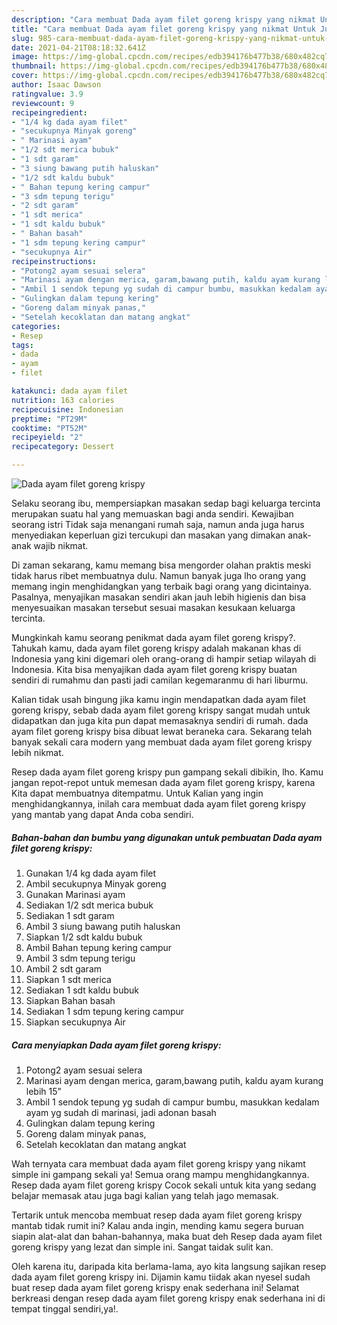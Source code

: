 ```yaml
---
description: "Cara membuat Dada ayam filet goreng krispy yang nikmat Untuk Jualan"
title: "Cara membuat Dada ayam filet goreng krispy yang nikmat Untuk Jualan"
slug: 985-cara-membuat-dada-ayam-filet-goreng-krispy-yang-nikmat-untuk-jualan
date: 2021-04-21T08:18:32.641Z
image: https://img-global.cpcdn.com/recipes/edb394176b477b38/680x482cq70/dada-ayam-filet-goreng-krispy-foto-resep-utama.jpg
thumbnail: https://img-global.cpcdn.com/recipes/edb394176b477b38/680x482cq70/dada-ayam-filet-goreng-krispy-foto-resep-utama.jpg
cover: https://img-global.cpcdn.com/recipes/edb394176b477b38/680x482cq70/dada-ayam-filet-goreng-krispy-foto-resep-utama.jpg
author: Isaac Dawson
ratingvalue: 3.9
reviewcount: 9
recipeingredient:
- "1/4 kg dada ayam filet"
- "secukupnya Minyak goreng"
- " Marinasi ayam"
- "1/2 sdt merica bubuk"
- "1 sdt garam"
- "3 siung bawang putih haluskan"
- "1/2 sdt kaldu bubuk"
- " Bahan tepung kering campur"
- "3 sdm tepung terigu"
- "2 sdt garam"
- "1 sdt merica"
- "1 sdt kaldu bubuk"
- " Bahan basah"
- "1 sdm tepung kering campur"
- "secukupnya Air"
recipeinstructions:
- "Potong2 ayam sesuai selera"
- "Marinasi ayam dengan merica, garam,bawang putih, kaldu ayam kurang lebih 15”"
- "Ambil 1 sendok tepung yg sudah di campur bumbu, masukkan kedalam ayam yg sudah di marinasi, jadi adonan basah"
- "Gulingkan dalam tepung kering"
- "Goreng dalam minyak panas,"
- "Setelah kecoklatan dan matang angkat"
categories:
- Resep
tags:
- dada
- ayam
- filet

katakunci: dada ayam filet 
nutrition: 163 calories
recipecuisine: Indonesian
preptime: "PT29M"
cooktime: "PT52M"
recipeyield: "2"
recipecategory: Dessert

---
```



![Dada ayam filet goreng krispy](https://img-global.cpcdn.com/recipes/edb394176b477b38/680x482cq70/dada-ayam-filet-goreng-krispy-foto-resep-utama.jpg)

Selaku seorang ibu, mempersiapkan masakan sedap bagi keluarga tercinta merupakan suatu hal yang memuaskan bagi anda sendiri. Kewajiban seorang istri Tidak saja menangani rumah saja, namun anda juga harus menyediakan keperluan gizi tercukupi dan masakan yang dimakan anak-anak wajib nikmat.

Di zaman  sekarang, kamu memang bisa mengorder olahan praktis meski tidak harus ribet membuatnya dulu. Namun banyak juga lho orang yang memang ingin menghidangkan yang terbaik bagi orang yang dicintainya. Pasalnya, menyajikan masakan sendiri akan jauh lebih higienis dan bisa menyesuaikan masakan tersebut sesuai masakan kesukaan keluarga tercinta. 



Mungkinkah kamu seorang penikmat dada ayam filet goreng krispy?. Tahukah kamu, dada ayam filet goreng krispy adalah makanan khas di Indonesia yang kini digemari oleh orang-orang di hampir setiap wilayah di Indonesia. Kita bisa menyajikan dada ayam filet goreng krispy buatan sendiri di rumahmu dan pasti jadi camilan kegemaranmu di hari liburmu.

Kalian tidak usah bingung jika kamu ingin mendapatkan dada ayam filet goreng krispy, sebab dada ayam filet goreng krispy sangat mudah untuk didapatkan dan juga kita pun dapat memasaknya sendiri di rumah. dada ayam filet goreng krispy bisa dibuat lewat beraneka cara. Sekarang telah banyak sekali cara modern yang membuat dada ayam filet goreng krispy lebih nikmat.

Resep dada ayam filet goreng krispy pun gampang sekali dibikin, lho. Kamu jangan repot-repot untuk memesan dada ayam filet goreng krispy, karena Kita dapat membuatnya ditempatmu. Untuk Kalian yang ingin menghidangkannya, inilah cara membuat dada ayam filet goreng krispy yang mantab yang dapat Anda coba sendiri.

<!--inarticleads1-->

##### Bahan-bahan dan bumbu yang digunakan untuk pembuatan Dada ayam filet goreng krispy:

1. Gunakan 1/4 kg dada ayam filet
1. Ambil secukupnya Minyak goreng
1. Gunakan  Marinasi ayam
1. Sediakan 1/2 sdt merica bubuk
1. Sediakan 1 sdt garam
1. Ambil 3 siung bawang putih haluskan
1. Siapkan 1/2 sdt kaldu bubuk
1. Ambil  Bahan tepung kering campur
1. Ambil 3 sdm tepung terigu
1. Ambil 2 sdt garam
1. Siapkan 1 sdt merica
1. Sediakan 1 sdt kaldu bubuk
1. Siapkan  Bahan basah
1. Sediakan 1 sdm tepung kering campur
1. Siapkan secukupnya Air




<!--inarticleads2-->

##### Cara menyiapkan Dada ayam filet goreng krispy:

1. Potong2 ayam sesuai selera
1. Marinasi ayam dengan merica, garam,bawang putih, kaldu ayam kurang lebih 15”
1. Ambil 1 sendok tepung yg sudah di campur bumbu, masukkan kedalam ayam yg sudah di marinasi, jadi adonan basah
1. Gulingkan dalam tepung kering
1. Goreng dalam minyak panas,
1. Setelah kecoklatan dan matang angkat




Wah ternyata cara membuat dada ayam filet goreng krispy yang nikamt simple ini gampang sekali ya! Semua orang mampu menghidangkannya. Resep dada ayam filet goreng krispy Cocok sekali untuk kita yang sedang belajar memasak atau juga bagi kalian yang telah jago memasak.

Tertarik untuk mencoba membuat resep dada ayam filet goreng krispy mantab tidak rumit ini? Kalau anda ingin, mending kamu segera buruan siapin alat-alat dan bahan-bahannya, maka buat deh Resep dada ayam filet goreng krispy yang lezat dan simple ini. Sangat taidak sulit kan. 

Oleh karena itu, daripada kita berlama-lama, ayo kita langsung sajikan resep dada ayam filet goreng krispy ini. Dijamin kamu tiidak akan nyesel sudah buat resep dada ayam filet goreng krispy enak sederhana ini! Selamat berkreasi dengan resep dada ayam filet goreng krispy enak sederhana ini di tempat tinggal sendiri,ya!.

